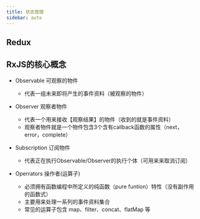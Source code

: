 ```yaml
---
title: 状态管理
sidebar: auto
---
```


## Redux

## RxJS的核心概念

* Observable 可观察的物件
  * 代表一组未来即将产生的事件资料（被观察的物件）

* Observer 观察者物件
  * 代表一个用来接收【观察结果】的物件（收到的就是事件资料）
  * 观察者物件就是一个物件包含3个含有callback函数的属性（next，error，complete）

* Subscription 订阅物件
  * 代表正在执行Observable/Observer的执行个体（可用来来取消订阅）

* Operrators 操作者(运算子)
  * 必须拥有函数编程中所定义的纯函数（pure funtion）特性（没有副作用的函数式）
  * 主要用来处理一系列的事件资料集合
  * 常见的运算子包含 map、filter、concat、flatMap 等
